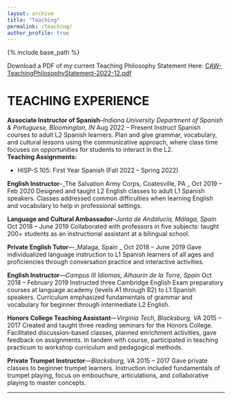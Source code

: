 ```yaml
---
layout: archive
title: "Teaching"
permalink: /teaching/
author_profile: true
---
```

{% include base_path %}

Download a PDF of my current Teaching Philosophy Statement Here: [CAW-TeachingPhilosophyStatement-2022-12.pdf](https://github.com/caroalyse/caroalyse.github.io/files/10212632/CAW-TeachingPhilosophyStatement-2022-12.pdf)

TEACHING EXPERIENCE
======
**Associate Instructor of Spanish**–_Indiana University Department of Spanish & Portuguese, Bloomington, IN_
Aug 2022 – Present 
	Instruct Spanish courses to adult L2 Spanish learners. Plan and give grammar, vocabulary, and cultural lessons using the communicative approach, where class time focuses on opportunities for students to interact in the L2.  
**Teaching Assignments:** 
* HISP-S 105: First Year Spanish (Fall 2022 – Spring 2022) 

**English Instructor**–_The Salvation Army Corps, Coatesville, PA _
Oct 2019 – Feb 2020
	Designed and taught L2 English classes to adult L1 Spanish speakers. Classes addressed common difficulties when learning English and vocabulary to help in professional settings. 
	
**Language and Cultural Ambassador**–_Junta de Andalucía, Málaga, Spain_ 
Oct 2018 – June 2019
	Collaborated with professors in five subjects: taught 200+ students as an instructional assistant at a bilingual school. 
	
**Private English Tutor**—_Málaga, Spain _
Oct 2018 – June 2019
	Gave individualized language instruction to L1 Spanish learners of all ages and proficiencies through conversation practice and interactive activities. 

**English Instructor**—_Campus III Idiomas, Alhaurín de la Torre, Spain_
Oct 2018 – February 2019
	Instructed three Cambridge English Exam preparatory courses at language academy (levels A1 through B2) to L1 Spanish speakers. Curriculum emphasized fundamentals of grammar and vocabulary for beginner through intermediate L2 English.   

**Honors College Teaching Assistant**—_Virginia Tech, Blacksburg, VA_ 
2015 – 2017
	Created and taught three reading seminars for the Honors College. Facilitated discussion-based classes, planned enrichment activities, gave feedback on assignments. In tandem with course, participated in teaching practicum to workshop curriculum and pedagogical methods. 

**Private Trumpet Instructor**—_Blacksburg, VA_
2015 – 2017 
	Gave private classes to beginner trumpet learners. Instruction included fundamentals of trumpet playing, focus on embouchure, articulations, and collaborative playing to master concepts. 

****
